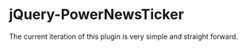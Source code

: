 jQuery-PowerNewsTicker
======================

The current iteration of this plugin is very simple and straight forward. 